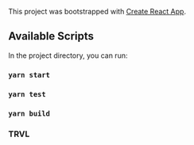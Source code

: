 This project was bootstrapped with [Create React App](https://github.com/facebook/create-react-app).

## Available Scripts

In the project directory, you can run:

### `yarn start`

### `yarn test`

### `yarn build`

### TRVL
